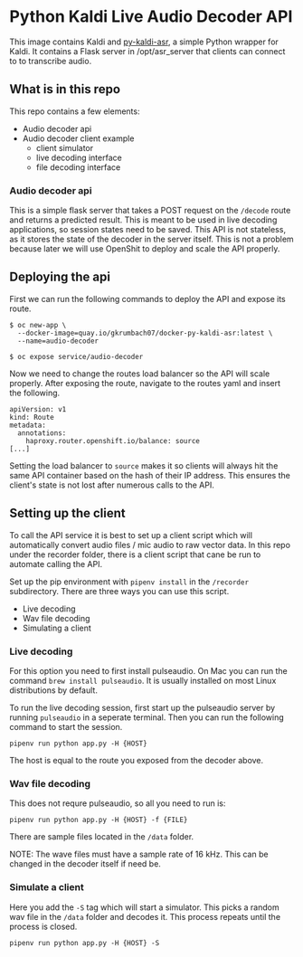 # Python Kaldi Live Audio Decoder API

This image contains Kaldi and
[py-kaldi-asr](https://github.com/gooofy/py-kaldi-asr), a simple Python
wrapper for Kaldi. It contains a Flask server in /opt/asr_server that clients
can connect to to transcribe audio.

## What is in this repo
This repo contains a few elements:
- Audio decoder api
- Audio decoder client example
    - client simulator
    - live decoding interface
    - file decoding interface

### Audio decoder api
This is a simple flask server that takes a POST request on the `/decode` route and returns a predicted result. This is meant to be used in
live decoding applications, so session states need to be saved. This API is not stateless, as it stores the state of the decoder in the server itself.
This is not a problem because later we will use OpenShit to deploy and scale the API properly.

## Deploying the api
First we can run the following commands to deploy the API and expose its route.
```
$ oc new-app \
  --docker-image=quay.io/gkrumbach07/docker-py-kaldi-asr:latest \
  --name=audio-decoder

$ oc expose service/audio-decoder
```
Now we need to change the routes load balancer so the API will scale properly. After exposing the route,
navigate to the routes yaml and insert the following.
```
apiVersion: v1
kind: Route
metadata:
  annotations:
    haproxy.router.openshift.io/balance: source
[...]
```
Setting the load balancer to `source` makes it so clients will always hit the same API container based on the hash of their IP address. This ensures the client's state is not lost after numerous calls to the API.

## Setting up the client
To call the API service it is best to set up a client script which will automatically convert audio files / mic audio to raw vector data.
In this repo under the recorder folder, there is a client script that cane be run to automate calling the API.

Set up the pip environment with `pipenv install` in the `/recorder` subdirectory. There are three ways you can use this script.
- Live decoding
- Wav file decoding
- Simulating a client

### Live decoding
For this option you need to first install pulseaudio. On Mac you can run the command `brew install pulseaudio`.
It is usually installed on most Linux distributions by default.

To run the live decoding session, first start up the pulseaudio server by running `pulseaudio` in a seperate terminal.
Then you can run the following command to start the session.
```
pipenv run python app.py -H {HOST}
```
The host is equal to the route you exposed from the decoder above.

### Wav file decoding
This does not requre pulseaudio, so all you need to run is:
```
pipenv run python app.py -H {HOST} -f {FILE}
```
There are sample files located in the `/data` folder.

NOTE: The wave files must have a sample rate of 16 kHz. This can be changed in the decoder itself if need be.

### Simulate a client
Here you add the `-S` tag which will start a simulator. This picks a random wav file in the `/data` folder and decodes it. This process repeats until the process is closed.
```
pipenv run python app.py -H {HOST} -S
```
